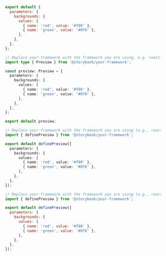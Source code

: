 ```js filename=".storybook/preview.js" renderer="common" language="js" tabTitle="CSF 3"
export default {
  parameters: {
    backgrounds: {
      values: [
        { name: 'red', value: '#f00' },
        { name: 'green', value: '#0f0' },
      ],
    },
  },
};
```

```ts filename=".storybook/preview.ts" renderer="common" language="ts" tabTitle="CSF 3"
// Replace your-framework with the framework you are using, e.g. react-vite, nextjs, vue3-vite, etc.
import type { Preview } from '@storybook/your-framework';

const preview: Preview = {
  parameters: {
    backgrounds: {
      values: [
        { name: 'red', value: '#f00' },
        { name: 'green', value: '#0f0' },
      ],
    },
  },
};

export default preview;
```

```ts filename=".storybook/preview.ts" renderer="react" language="ts" tabTitle="CSF Next 🧪"
// Replace your-framework with the framework you are using (e.g., react-vite, nextjs, nextjs-vite)
import { definePreview } from '@storybook/your-framework';

export default definePreview({
  parameters: {
    backgrounds: {
      values: [
        { name: 'red', value: '#f00' },
        { name: 'green', value: '#0f0' },
      ],
    },
  },
});

```

<!-- JS snippets still needed while providing both CSF 3 & Next -->

```js filename=".storybook/preview.js" renderer="react" language="js" tabTitle="CSF Next 🧪"
// Replace your-framework with the framework you are using (e.g., react-vite, nextjs, nextjs-vite)
import { definePreview } from '@storybook/your-framework';

export default definePreview({
  parameters: {
    backgrounds: {
      values: [
        { name: 'red', value: '#f00' },
        { name: 'green', value: '#0f0' },
      ],
    },
  },
});

```
